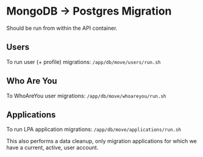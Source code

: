 # MongoDB -> Postgres Migration

Should be run from within the API container.


## Users

To run user (+ profile) migrations: `/app/db/move/users/run.sh`

## Who Are You

To WhoAreYou user migrations: `/app/db/move/whoareyou/run.sh`

## Applications

To run LPA application migrations: `/app/db/move/applications/run.sh`

This also performs a data cleanup, only migration applications for which we have a current, active, user account.

